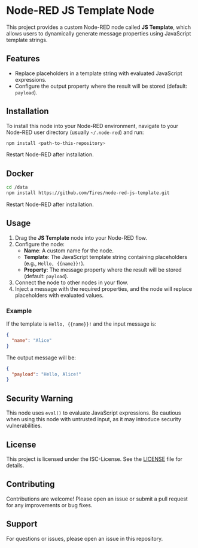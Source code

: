 # Node-RED JS Template Node

This project provides a custom Node-RED node called **JS Template**, which allows users to dynamically generate message properties using JavaScript template strings.

## Features

- Replace placeholders in a template string with evaluated JavaScript expressions.
- Configure the output property where the result will be stored (default: `payload`).

## Installation

To install this node into your Node-RED environment, navigate to your Node-RED user directory (usually `~/.node-red`) and run:

```bash
npm install <path-to-this-repository>
```

Restart Node-RED after installation.

## Docker

```bash
cd /data
npm install https://github.com/Tires/node-red-js-template.git
```

Restart Node-RED after installation.

## Usage

1. Drag the **JS Template** node into your Node-RED flow.
2. Configure the node:
   - **Name**: A custom name for the node.
   - **Template**: The JavaScript template string containing placeholders (e.g., `Hello, {{name}}!`).
   - **Property**: The message property where the result will be stored (default: `payload`).
3. Connect the node to other nodes in your flow.
4. Inject a message with the required properties, and the node will replace placeholders with evaluated values.

### Example

If the template is `Hello, {{name}}!` and the input message is:

```json
{
  "name": "Alice"
}
```

The output message will be:

```json
{
  "payload": "Hello, Alice!"
}
```

## Security Warning

This node uses `eval()` to evaluate JavaScript expressions. Be cautious when using this node with untrusted input, as it may introduce security vulnerabilities.

## License

This project is licensed under the ISC-License. See the [LICENSE](LICENSE) file for details.

## Contributing

Contributions are welcome! Please open an issue or submit a pull request for any improvements or bug fixes.

## Support

For questions or issues, please open an issue in this repository.